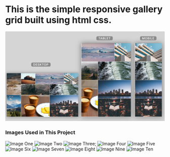 # This is the simple responsive gallery grid built using html css.

[![Live Url](./image/ResponsiveGalleryCard.png)](https://chandrakhd.github.io/ResponsiveGalleryGrid/)

### Images Used in This Project

![Image One](https://unsplash.com/photos/a-small-antelope-standing-in-the-middle-of-a-desert-qqwX49ov8UY)
![Image Two](https://unsplash.com/photos/a-woman-taking-a-picture-of-the-desert-with-a-camera-axAbxUA32hE)
![Image Three](https://unsplash.com/photos/a-person-riding-a-surfboard-on-top-of-a-wave-crcI83y2Y50);
![Image Four](https://unsplash.com/photos/green-pine-trees-near-body-of-water-kGdorAVkScE)
![Image Five](https://unsplash.com/photos/overlooking-forest-and-mountains-sgc21uXFxtM)
![Image Six](https://unsplash.com/photos/a-large-iceberg-floating-in-the-middle-of-the-ocean-GZ5x00Em2hI)
![Image Seven](https://unsplash.com/photos/low-angle-photo-of-beige-concrete-building-under-cloudy-sky-N2zk9yXjmLA)
![Image Eight](https://unsplash.com/photos/photo-city-beside-body-of-water-during-sunset-cNaEqXSsZ0k)
![Image Nine](https://unsplash.com/photos/panoramic-photography-of-sydney-harbor-s0rN9MkSgQg)
![Image Ten](https://unsplash.com/photos/panoramic-photography-of-sydney-harbor-s0rN9MkSgQg)
